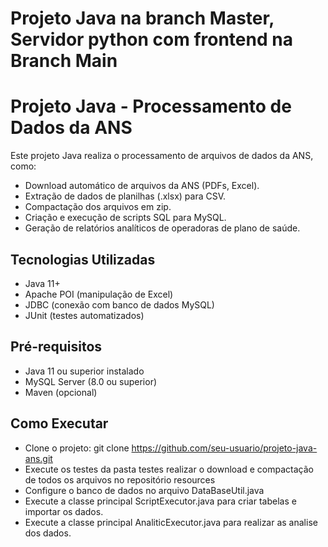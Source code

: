 # Projeto Java na branch Master, Servidor python com frontend na Branch Main
# Projeto Java - Processamento de Dados da ANS

Este projeto Java realiza o processamento de arquivos de dados da ANS, como:

- Download automático de arquivos da ANS (PDFs, Excel).
- Extração de dados de planilhas (.xlsx) para CSV.
- Compactação dos arquivos em zip.
- Criação e execução de scripts SQL para MySQL.
- Geração de relatórios analíticos de operadoras de plano de saúde.

## Tecnologias Utilizadas

- Java 11+
- Apache POI (manipulação de Excel)
- JDBC (conexão com banco de dados MySQL)
- JUnit (testes automatizados)

## Pré-requisitos

- Java 11 ou superior instalado
- MySQL Server (8.0 ou superior)
- Maven (opcional)

## Como Executar

- Clone o projeto: git clone https://github.com/seu-usuario/projeto-java-ans.git
- Execute os testes da pasta testes realizar o download e compactação de todos os arquivos no repositório resources
- Configure o banco de dados no arquivo DataBaseUtil.java
- Execute a classe principal ScriptExecutor.java para criar tabelas e importar os dados.
- Execute a classe principal AnaliticExecutor.java para realizar as analise dos dados.
